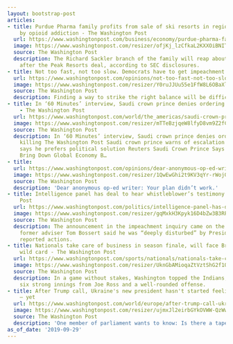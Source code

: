 ```yaml
---
layout: bootstrap-post
articles:
- title: Purdue Pharma family profits from sale of ski resorts in regions plagued
    by opioid addiction - The Washington Post
  url: https://www.washingtonpost.com/business/economy/purdue-pharma-family-profits-from-sale-of-ski-resorts-in-regions-plagued-by-opioid-addiction/2019/09/29/5d78c616-d979-11e9-bfb1-849887369476_story.html
  image: https://www.washingtonpost.com/resizer/ofjKj_lzCfkaL2KXXOiBNIThHcc=/1484x0/arc-anglerfish-washpost-prod-washpost.s3.amazonaws.com/public/JNVTY5XC4YI6TMFGHUBXEG4F54.jpg
  source: The Washington Post
  description: The Richard Sackler branch of the family will reap about $60 million
    after the Peak Resorts deal, according to SEC disclosures.
- title: Not too fast, not too slow. Democrats have to get impeachment just right.
  url: https://www.washingtonpost.com/opinions/not-too-fast-not-too-slow-democrats-have-to-get-impeachment-just-right/2019/09/29/8e19b1c8-e16b-11e9-8dc8-498eabc129a0_story.html
  image: https://www.washingtonpost.com/resizer/Y0ruJJUu55e1FfW8L6OBaXlGfxc=/1440x0/smart/arc-anglerfish-washpost-prod-washpost.s3.amazonaws.com/public/AKKJ2XXBPAI6TPUWNLNYDAQ6SA.jpg
  source: The Washington Post
  description: Finding a way to strike the right balance will be difficult — and imperative.
- title: In ‘60 Minutes’ interview, Saudi crown prince denies ordering Khashoggi killing
    - The Washington Post
  url: https://www.washingtonpost.com/world/the_americas/saudi-crown-prince-denies-ordering-khashoggi-killing-in-60-minutes-interview/2019/09/29/4c3c74de-e2fb-11e9-b0a6-3d03721b85ef_story.html
  image: https://www.washingtonpost.com/resizer/mTTeBzjqeW8lfyD8vm9Z2fCgPys=/1484x0/arc-anglerfish-washpost-prod-washpost.s3.amazonaws.com/public/HJN4N7HDAAI6TNAD644ITGMC2I.jpg
  source: The Washington Post
  description: In ‘60 Minutes’ interview, Saudi crown prince denies ordering Khashoggi
    killing The Washington Post Saudi crown prince warns of escalation with Iran,
    says he prefers political solution Reuters Saudi Crown Prince Says Iran War Would
    Bring Down Global Economy B…
- title: 
  url: https://www.washingtonpost.com/opinions/dear-anonymous-op-ed-writer-your-plan-didnt-work/2019/09/28/ecf485ae-e159-11e9-be96-6adb81821e90_story.html
  image: https://www.washingtonpost.com/resizer/1QwEwGhi2t9KV3qYr-rWojG7LPU=/1440x0/smart/arc-anglerfish-washpost-prod-washpost.s3.amazonaws.com/public/4WZ5EPSNQYI6TN42SYMYHN7AZU.jpg
  source: The Washington Post
  description: 'Dear anonymous op-ed writer: Your plan didn’t work.'
- title: Intelligence panel has deal to hear whistleblower’s testimony - The Washington
    Post
  url: https://www.washingtonpost.com/politics/intelligence-panel-has-deal-to-hear-whistleblowers-testimony/2019/09/29/fc22d084-e2e0-11e9-a6e8-8759c5c7f608_story.html
  image: https://www.washingtonpost.com/resizer/gqMxkH3Kpyk16D4bZw3B3RPrOWQ=/1484x0/arc-anglerfish-washpost-prod-washpost.s3.amazonaws.com/public/ZC4WR3HC4EI6TJXIQ5M4LR7WBA.jpg
  source: The Washington Post
  description: The announcement in the impeachment inquiry came on the same day that
    former adviser Tom Bossert said he was “deeply disturbed” by President Trump’s
    reported actions.
- title: Nationals take care of business in season finale, will face Brewers in NL
    wild card - The Washington Post
  url: https://www.washingtonpost.com/sports/nationals/nationals-take-care-of-business-in-season-finale-will-play-brewers-in-nl-wild-card/2019/09/29/baad5f4a-e2d4-11e9-b403-f738899982d2_story.html
  image: https://www.washingtonpost.com/resizer/UknGbAMioqaZtVztShG2f1OxcQY=/1484x0/arc-anglerfish-washpost-prod-washpost.s3.amazonaws.com/public/ZH43R5XDAQI6TIZRFXYS2VVIBM.jpg
  source: The Washington Post
  description: In a game without stakes, Washington topped the Indians, 8-2, behind
    six strong innings from Joe Ross and a well-rounded offense.
- title: After Trump call, Ukraine's new president hasn't started feeling the heat
    — yet
  url: https://www.washingtonpost.com/world/europe/after-trump-call-ukraines-new-president-hasnt-started-feeling-the-heat--yet/2019/09/29/c01a6036-e2c0-11e9-b0a6-3d03721b85ef_story.html
  image: https://www.washingtonpost.com/resizer/ujmxJl2eirbGYkOVWW-QzWwYbII=/1484x0/arc-anglerfish-washpost-prod-washpost.s3.amazonaws.com/public/MS6HF5HC4AI6TNAD644ITGMC2I.jpg
  source: The Washington Post
  description: 'One member of parliament wants to know: Is there a tape of that conversation?'
as_of_date: '2019-09-29'
---
```


